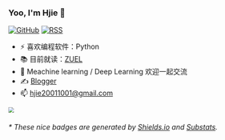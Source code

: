 ### Yoo, I'm Hjie 👋

[![GitHub](https://img.shields.io/badge/dynamic/json?logo=github&label=GitHub&labelColor=495867&color=495867&query=%24.data.totalSubs&url=https%3A%2F%2Fapi.spencerwoo.com%2Fsubstats%2F%3Fsource%3Dgithub%26queryKey%3Dhayschan&style=flat-square)](https://github.com/hayschan)
[![RSS](https://img.shields.io/badge/dynamic/json?logo=rss&logoColor=white&label=RSS&labelColor=95B8D1&color=95B8D1&query=%24.data.totalSubs&url=https%3A%2F%2Fapi.spencerwoo.com%2Fsubstats%2F%3Fsource%3Dfeedly%257Cinoreader%257CfeedsPub%26queryKey%3Dhttps://haysc.tech/feed.xml&style=flat-square)](https://haysc.tech/)

- ⚡ 喜欢编程软件：Python
- 📚 目前就读：[ZUEL](http://english.zuel.edu.cn/)
- 🎊 Meachine learning / Deep Learning 欢迎一起交流
- ✍️ [Blogger]([https://haysc.tech](https://hjiezero.github.io/))
- 📫 hjie20011001@gmail.com  

<img src="https://s2.loli.net/2023/05/29/KP9zQjVA6FwihYd.gif" style="zoom:67%;" div align= center/>

<h6>* These nice badges are generated by <a href="https://shields.io/">Shields.io</a> and <a href="https://github.com/spencerwooo/Substats">Substats</a>.</h6>
